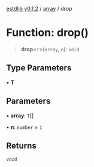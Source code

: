 [estdlib v0.1.2](../wiki/Home) / [array](../wiki/array) / drop

# Function: drop()

> **drop**\<`T`\>(`array`, `n`): `void`

## Type Parameters

• **T**

## Parameters

• **array**: `T`[]

• **n**: `number` = `1`

## Returns

`void`

